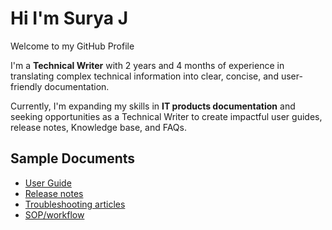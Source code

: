 # Hi I'm Surya J

Welcome to my GitHub Profile

I'm a **Technical Writer** with 2 years and 4 months of experience in translating complex technical information into clear, concise, and user-friendly documentation.

Currently, I'm expanding my skills in **IT products documentation** and seeking opportunities as a Technical Writer to create impactful user guides, release notes, Knowledge base, and FAQs.

## Sample Documents
- [User Guide](userguide)
- [Release notes]([Releasenotes.md](https://github.com/Surya-Jaganathan/Technical-writer-resume/blob/b6be61786bc74f3d911b64f684f4958bd6a40885/Releasenotes.md))
- [Troubleshooting articles](Troubleshooting.md)
- [SOP/workflow]()
